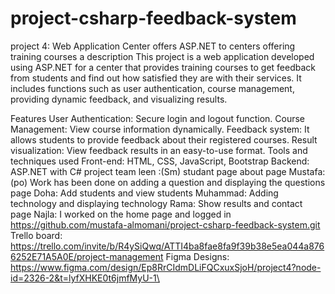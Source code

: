 # project-csharp-feedback-system

project 4: Web Application Center offers ASP.NET to centers offering training courses
a description
This project is a web application developed using ASP.NET for a center that provides training courses to get feedback from students and find out how satisfied they are with their services. It includes functions such as user authentication, course management, providing dynamic feedback, and visualizing results.

Features
User Authentication: Secure login and logout function.
Course Management: View course information dynamically.
Feedback system: It allows students to provide feedback about their registered courses.
Result visualization: View feedback results in an easy-to-use format.
Tools and techniques used
Front-end: HTML, CSS, JavaScript, Bootstrap
Backend: ASP.NET with C#
 project team
 leen :(Sm) studant page about page 
Mustafa: (po) Work has been done on adding a question and displaying the questions page
Doha: Add students and view students
Muhammad: Adding technology and displaying technology
Rama: Show results and contact page
Najla: I worked on the home page and logged in
https://github.com/mustafa-almomani/project-csharp-feedback-system.git
Trello board: https://trello.com/invite/b/R4ySiQwq/ATTI4ba8fae8fa9f39b38e5ea044a8766252E71A5A0E/project-management
Figma Designs: https://www.figma.com/design/Ep8RrCIdmDLiFQCxuxSjoH/project4?node-id=2326-2&t=lyfXHKE0t6jmfMyU-1\
